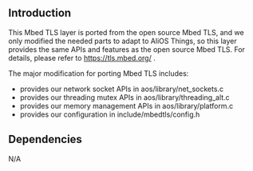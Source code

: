 ## Introduction
This Mbed TLS layer is ported from the open source Mbed TLS, and we only modified the needed parts
to adapt to AliOS Things, so this layer provides the same APIs and features as the open source
Mbed TLS. For details, please refer to https://tls.mbed.org/ .

The major modification for porting Mbed TLS includes:
- provides our network socket APIs in aos/library/net_sockets.c
- provides our threading mutex APIs in aos/library/threading_alt.c
- provides our memory management APIs in aos/library/platform.c
- provides our configuration in include/mbedtls/config.h

## Dependencies
N/A

